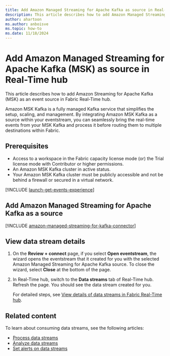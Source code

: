 ```yaml
---
title: Add Amazon Managed Streaming for Apache Kafka as source in Real-Time hub
description: This article describes how to add Amazon Managed Streaming for Apache Kafka (MSK) as an event source in Fabric Real-Time hub.
author: ahartoon
ms.author: anboisve
ms.topic: how-to
ms.date: 11/18/2024
---
```


# Add Amazon Managed Streaming for Apache Kafka (MSK) as source in Real-Time hub
This article describes how to add Amazon Streaming for Apache Kafka (MSK) as an event source in Fabric Real-Time hub. 

Amazon MSK Kafka is a fully managed Kafka service that simplifies the setup, scaling, and management. By integrating Amazon MSK Kafka as a source within your eventstream, you can seamlessly bring the real-time events from your MSK Kafka and process it before routing them to multiple destinations within Fabric.  




## Prerequisites 

- Access to a workspace in the Fabric capacity license mode (or) the Trial license mode with Contributor or higher permissions.  
- An Amazon MSK Kafka cluster in active status. 
- Your Amazon MSK Kafka cluster must be publicly accessible and not be behind a firewall or secured in a virtual network.

[!INCLUDE [launch-get-events-experience](./includes/launch-get-events-experience.md)]

## Add Amazon Managed Streaming for Apache Kafka as a source

[!INCLUDE [amazon-managed-streaming-for-kafka-connector](../real-time-intelligence/event-streams/includes/amazon-managed-streaming-for-kafka-source-connector.md)]

## View data stream details

1. On the **Review + connect** page, if you select **Open eventstream**, the wizard opens the eventstream that it created for you with the selected Amazon Managed Streaming for Apache Kafka source. To close the wizard, select **Close** at the bottom of the page. 
1. In Real-Time hub, switch to the **Data streams** tab of Real-Time hub. Refresh the page. You should see the data stream created for you.

    For detailed steps, see [View details of data streams in Fabric Real-Time hub](view-data-stream-details.md).
 
## Related content
To learn about consuming data streams, see the following articles:

- [Process data streams](process-data-streams-using-transformations.md)
- [Analyze data streams](analyze-data-streams-using-kql-table-queries.md)
- [Set alerts on data streams](set-alerts-data-streams.md)
